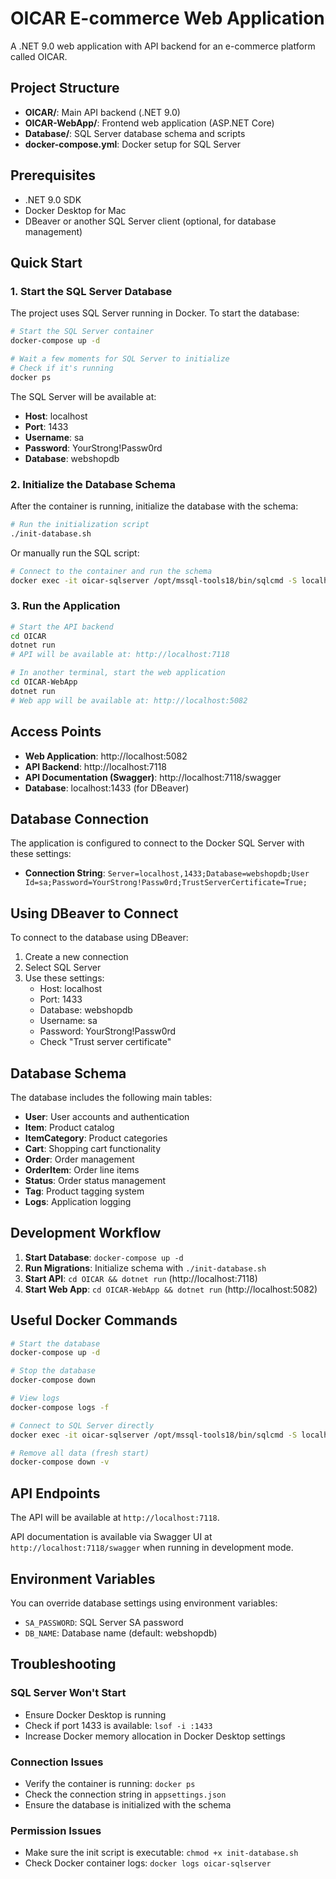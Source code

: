 # OICAR E-commerce Web Application

A .NET 9.0 web application with API backend for an e-commerce platform called OICAR.

## Project Structure

- **OICAR/**: Main API backend (.NET 9.0)
- **OICAR-WebApp/**: Frontend web application (ASP.NET Core)
- **Database/**: SQL Server database schema and scripts
- **docker-compose.yml**: Docker setup for SQL Server

## Prerequisites

- .NET 9.0 SDK
- Docker Desktop for Mac
- DBeaver or another SQL Server client (optional, for database management)

## Quick Start

### 1. Start the SQL Server Database

The project uses SQL Server running in Docker. To start the database:

```bash
# Start the SQL Server container
docker-compose up -d

# Wait a few moments for SQL Server to initialize
# Check if it's running
docker ps
```

The SQL Server will be available at:
- **Host**: localhost
- **Port**: 1433
- **Username**: sa
- **Password**: YourStrong!Passw0rd
- **Database**: webshopdb

### 2. Initialize the Database Schema

After the container is running, initialize the database with the schema:

```bash
# Run the initialization script
./init-database.sh
```

Or manually run the SQL script:

```bash
# Connect to the container and run the schema
docker exec -it oicar-sqlserver /opt/mssql-tools18/bin/sqlcmd -S localhost -U sa -P "YourStrong!Passw0rd" -C -d webshopdb -i /docker-entrypoint-initdb.d/Database.sql
```

### 3. Run the Application

```bash
# Start the API backend
cd OICAR
dotnet run
# API will be available at: http://localhost:7118

# In another terminal, start the web application
cd OICAR-WebApp  
dotnet run
# Web app will be available at: http://localhost:5082
```

## Access Points

- **Web Application**: http://localhost:5082
- **API Backend**: http://localhost:7118
- **API Documentation (Swagger)**: http://localhost:7118/swagger
- **Database**: localhost:1433 (for DBeaver)

## Database Connection

The application is configured to connect to the Docker SQL Server with these settings:

- **Connection String**: `Server=localhost,1433;Database=webshopdb;User Id=sa;Password=YourStrong!Passw0rd;TrustServerCertificate=True;`

## Using DBeaver to Connect

To connect to the database using DBeaver:

1. Create a new connection
2. Select SQL Server
3. Use these settings:
   - Host: localhost
   - Port: 1433
   - Database: webshopdb
   - Username: sa
   - Password: YourStrong!Passw0rd
   - Check "Trust server certificate"

## Database Schema

The database includes the following main tables:

- **User**: User accounts and authentication
- **Item**: Product catalog
- **ItemCategory**: Product categories
- **Cart**: Shopping cart functionality
- **Order**: Order management
- **OrderItem**: Order line items
- **Status**: Order status management
- **Tag**: Product tagging system
- **Logs**: Application logging

## Development Workflow

1. **Start Database**: `docker-compose up -d`
2. **Run Migrations**: Initialize schema with `./init-database.sh`
3. **Start API**: `cd OICAR && dotnet run` (http://localhost:7118)
4. **Start Web App**: `cd OICAR-WebApp && dotnet run` (http://localhost:5082)

## Useful Docker Commands

```bash
# Start the database
docker-compose up -d

# Stop the database
docker-compose down

# View logs
docker-compose logs -f

# Connect to SQL Server directly
docker exec -it oicar-sqlserver /opt/mssql-tools18/bin/sqlcmd -S localhost -U sa -P "YourStrong!Passw0rd" -C

# Remove all data (fresh start)
docker-compose down -v
```

## API Endpoints

The API will be available at `http://localhost:7118`.

API documentation is available via Swagger UI at `http://localhost:7118/swagger` when running in development mode.

## Environment Variables

You can override database settings using environment variables:

- `SA_PASSWORD`: SQL Server SA password
- `DB_NAME`: Database name (default: webshopdb)

## Troubleshooting

### SQL Server Won't Start
- Ensure Docker Desktop is running
- Check if port 1433 is available: `lsof -i :1433`
- Increase Docker memory allocation in Docker Desktop settings

### Connection Issues
- Verify the container is running: `docker ps`
- Check the connection string in `appsettings.json`
- Ensure the database is initialized with the schema

### Permission Issues
- Make sure the init script is executable: `chmod +x init-database.sh`
- Check Docker container logs: `docker logs oicar-sqlserver`
